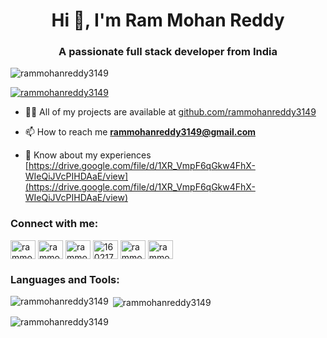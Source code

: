 <h1 align="center">Hi 👋, I'm Ram Mohan Reddy</h1>
<h3 align="center">A passionate full stack developer from India</h3>

<p align="left"> <img src="https://komarev.com/ghpvc/?username=rammohanreddy3149&label=Profile%20views&color=0e75b6&style=flat" alt="rammohanreddy3149" /> </p>

<p align="left"> <a href="https://github.com/ryo-ma/github-profile-trophy"><img src="https://github-profile-trophy.vercel.app/?username=rammohanreddy3149" alt="rammohanreddy3149" /></a> </p>

- 👨‍💻 All of my projects are available at [github.com/rammohanreddy3149](github.com/rammohanreddy3149)

- 📫 How to reach me **rammohanreddy3149@gmail.com**

- 📄 Know about my experiences [https://drive.google.com/file/d/1XR_VmpF6qGkw4FhX-WIeQiJVcPIHDAaE/view](https://drive.google.com/file/d/1XR_VmpF6qGkw4FhX-WIeQiJVcPIHDAaE/view)

<h3 align="left">Connect with me:</h3>
<p align="left">
<a href="https://linkedin.com/in/rammohanreddy3149" target="blank"><img align="center" src="https://raw.githubusercontent.com/rahuldkjain/github-profile-readme-generator/neutral-icons/src/images/icons/Social/linked-in-alt.svg" alt="rammohanreddy3149" height="30" width="40" /></a>
<a href="https://instagram.com/rammohanreddy_ch" target="blank"><img align="center" src="https://raw.githubusercontent.com/rahuldkjain/github-profile-readme-generator/neutral-icons/src/images/icons/Social/instagram.svg" alt="rammohanreddy_ch" height="30" width="40" /></a>
<a href="https://www.codechef.com/users/rammohanreddy" target="blank"><img align="center" src="https://cdn.jsdelivr.net/npm/simple-icons@3.1.0/icons/codechef.svg" alt="rammohanreddy" height="30" width="40" /></a>
<a href="https://www.hackerrank.com/160217733028cse" target="blank"><img align="center" src="https://raw.githubusercontent.com/rahuldkjain/github-profile-readme-generator/neutral-icons/src/images/icons/Social/hackerrank.svg" alt="160217733028cse" height="30" width="40" /></a>
<a href="https://www.leetcode.com/rammohanreddy3149" target="blank"><img align="center" src="https://raw.githubusercontent.com/rahuldkjain/github-profile-readme-generator/neutral-icons/src/images/icons/Social/leet-code.svg" alt="rammohanreddy3149" height="30" width="40" /></a>
<a href="https://auth.geeksforgeeks.org/user/rammohanreddy3149" target="blank"><img align="center" src="https://raw.githubusercontent.com/rahuldkjain/github-profile-readme-generator/neutral-icons/src/images/icons/Social/geeks-for-geeks.svg" alt="rammohanreddy3149" height="30" width="40" /></a>
</p>

<h3 align="left">Languages and Tools:</h3>


<p><img align="left" src="https://github-readme-stats.vercel.app/api/top-langs?username=rammohanreddy3149&show_icons=true&locale=en&layout=compact" alt="rammohanreddy3149" /></p>

<p>&nbsp;<img align="center" src="https://github-readme-stats.vercel.app/api?username=rammohanreddy3149&show_icons=true&locale=en" alt="rammohanreddy3149" /></p>

<p><img align="center" src="https://github-readme-streak-stats.herokuapp.com/?user=rammohanreddy3149&" alt="rammohanreddy3149" /></p>
